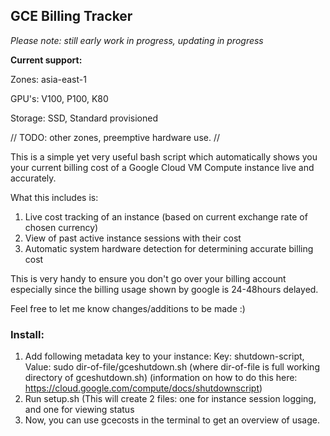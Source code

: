 ## GCE Billing Tracker

<i> Please note: still early work in progress, updating in progress </i>

<b> Current support: </b>

Zones: asia-east-1

GPU's: V100, P100, K80 

Storage: SSD, Standard provisioned 

// TODO: other zones, preemptive hardware use. //



This is a simple yet very useful bash script which automatically shows you your current billing cost of a Google Cloud VM Compute instance live and accurately.

What this includes is:
1. Live cost tracking of an instance (based on current exchange rate of chosen currency) 
2. View of past active instance sessions with their cost
3. Automatic system hardware detection for determining accurate billing cost

This is very handy to ensure you don't go over your billing account especially since the billing usage shown by google is 24-48hours delayed.

Feel free to let me know changes/additions to be made :)

### Install:

1. Add following metadata key to your instance:
Key: shutdown-script, Value: sudo dir-of-file/gceshutdown.sh
(where dir-of-file is full working directory of gceshutdown.sh)
(information on how to do this here: https://cloud.google.com/compute/docs/shutdownscript)
2. Run setup.sh (This will create 2 files: one for instance session logging, and one for viewing status
3. Now, you can use gcecosts in the terminal to get an overview of usage.
